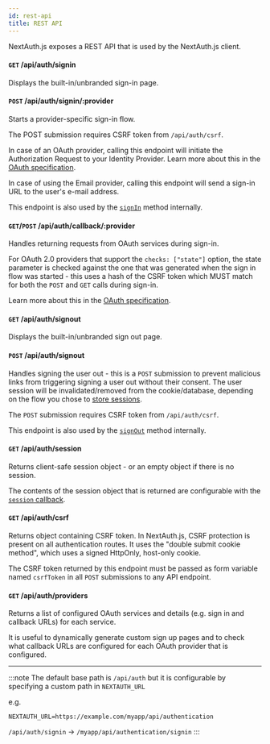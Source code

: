 ```yaml
---
id: rest-api
title: REST API
---
```


NextAuth.js exposes a REST API that is used by the NextAuth.js client.

#### `GET` /api/auth/signin

Displays the built-in/unbranded sign-in page.

#### `POST` /api/auth/signin/:provider

Starts a provider-specific sign-in flow.

The POST submission requires CSRF token from `/api/auth/csrf`.

In case of an OAuth provider, calling this endpoint will initiate the Authorization Request to your Identity Provider.
Learn more about this in the [OAuth specification](https://datatracker.ietf.org/doc/html/rfc6749#section-4.1.1).

In case of using the Email provider, calling this endpoint will send a sign-in URL to the user's e-mail address.

This endpoint is also used by the [`signIn`](/getting-started/client#signin) method internally.

#### `GET`/`POST` /api/auth/callback/:provider

Handles returning requests from OAuth services during sign-in.

For OAuth 2.0 providers that support the `checks: ["state"]` option, the state parameter is checked against the one that was generated when the sign in flow was started - this uses a hash of the CSRF token which MUST match for both the `POST` and `GET` calls during sign-in.

Learn more about this in the [OAuth specification](https://datatracker.ietf.org/doc/html/rfc6749#section-4.1.2).

#### `GET` /api/auth/signout

Displays the built-in/unbranded sign out page.

#### `POST` /api/auth/signout

Handles signing the user out - this is a `POST` submission to prevent malicious links from triggering signing a user out without their consent. The user session will be invalidated/removed from the cookie/database, depending on the flow you chose to [store sessions](/configuration/options#session).

The `POST` submission requires CSRF token from `/api/auth/csrf`.

This endpoint is also used by the [`signOut`](/getting-started/client#signout) method internally.

#### `GET` /api/auth/session

Returns client-safe session object - or an empty object if there is no session.

The contents of the session object that is returned are configurable with the [`session` callback](/configuration/callbacks#session-callback).

#### `GET` /api/auth/csrf

Returns object containing CSRF token. In NextAuth.js, CSRF protection is present on all authentication routes. It uses the "double submit cookie method", which uses a signed HttpOnly, host-only cookie.

The CSRF token returned by this endpoint must be passed as form variable named `csrfToken` in all `POST` submissions to any API endpoint.

#### `GET` /api/auth/providers

Returns a list of configured OAuth services and details (e.g. sign in and callback URLs) for each service.

It is useful to dynamically generate custom sign up pages and to check what callback URLs are configured for each OAuth provider that is configured.

---

:::note
The default base path is `/api/auth` but it is configurable by specifying a custom path in `NEXTAUTH_URL`

e.g.

`NEXTAUTH_URL=https://example.com/myapp/api/authentication`

`/api/auth/signin` -> `/myapp/api/authentication/signin`
:::
